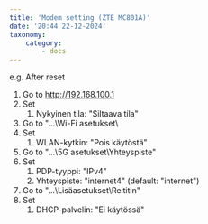 ```yaml
---
title: 'Modem setting (ZTE MC801A)'
date: '20:44 22-12-2024'
taxonomy:
    category:
        - docs
---
```


e.g. After reset

1. Go to http://192.168.100.1
2. Set
    1. Nykyinen tila: "Siltaava tila"
4. Go to "...\Wi-Fi asetukset\
5. Set
    1. WLAN-kytkin: "Pois käytöstä"
7. Go to "...\5G asetukset\Yhteyspiste"
8. Set
   1. PDP-tyyppi: "IPv4"
   2. Yhteyspiste: "internet4" (default: "internet")
9. Go to "...\Lisäasetukset\Reititin"
10. Set
    1. DHCP-palvelin: "Ei käytössä"